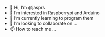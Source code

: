 - 👋 Hi, I’m @jasprs
- 👀 I’m interested in Raspberrypi and Arduino 
- 🌱 I’m currently learning to program them
- 💞️ I’m looking to collaborate on ...
- 📫 How to reach me ...

<!---
jasprs/jasprs is a ✨ special ✨ repository because its `README.md` (this file) appears on your GitHub profile.
You can click the Preview link to take a look at your changes.
--->
